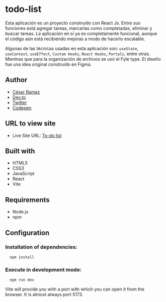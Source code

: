 # todo-list

Esta aplicación es un proyecto construido con React Js. Entre sus funciones está agregar tareas, marcarlas como completadas, eliminar y buscar tareas. La aplicación en sí ya es completamente funcional, aunque el código aún está recibiendo mejoras a modo de hacerlo escalable.

Algunas de las técnicas usadas en esta aplicación son: `useState`, `useContext`, `useEffect`, `Custom Hooks`, `React Hooks`, `Portals`, entre otras. Mientras que para la organización de archivos se usó el Fyle type. 
El diseño fue una idea original construido en Figma.


## Author
- [César Ramez](https://ramez-cesar.github.io/blog/)
- [Dev.to](https://dev.to/ramez_cesar)
- [Twitter](https://twitter.com/ramez_cesar)
- [Codepen](https://codepen.io/ramez-cesar)


## URL to view site

- Live Site URL: [To-do list](https://ramez-cesar.github.io/todo-list/)


## Built with

- HTML5
- CSS3
- JavaScript
- React
- Vite

## Requirements
- Node.js
- npm

## Configuration
### Installation of dependencies:
```npm
  npm install
```

### Execute in development mode:
```npm
  npm run dev
```
Vite will provide you with a port with which you can open it from the browser. It is almost always port 5173. 
